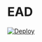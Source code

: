 # EAD
[![Deploy](https://www.herokucdn.com/deploy/button.svg)](https://heroku.com/deploy?template=https://github.com/heroku/node-js-getting-started)
